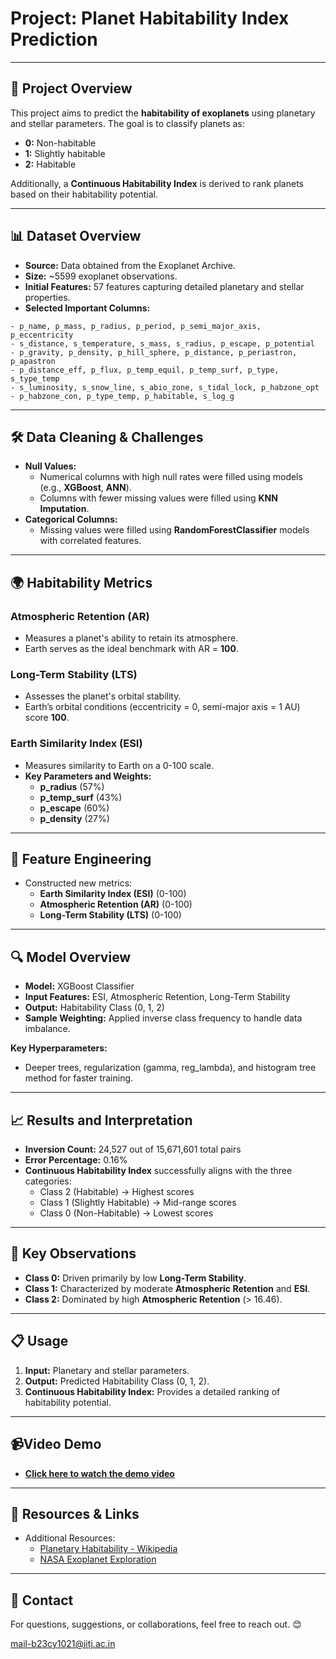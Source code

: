 # Project: Planet Habitability Index Prediction

---

## 📄 Project Overview
This project aims to predict the **habitability of exoplanets** using planetary and stellar parameters. The goal is to classify planets as:
- **0:** Non-habitable
- **1:** Slightly habitable
- **2:** Habitable

Additionally, a **Continuous Habitability Index** is derived to rank planets based on their habitability potential.

---

## 📊 Dataset Overview
- **Source:** Data obtained from the Exoplanet Archive.
- **Size:** ~5599 exoplanet observations.
- **Initial Features:** 57 features capturing detailed planetary and stellar properties.
- **Selected Important Columns:**
```
- p_name, p_mass, p_radius, p_period, p_semi_major_axis, p_eccentricity
- s_distance, s_temperature, s_mass, s_radius, p_escape, p_potential
- p_gravity, p_density, p_hill_sphere, p_distance, p_periastron, p_apastron
- p_distance_eff, p_flux, p_temp_equil, p_temp_surf, p_type, s_type_temp
- s_luminosity, s_snow_line, s_abio_zone, s_tidal_lock, p_habzone_opt
- p_habzone_con, p_type_temp, p_habitable, s_log_g
```

---

## 🛠️ Data Cleaning & Challenges
- **Null Values:**
  - Numerical columns with high null rates were filled using models (e.g., **XGBoost**, **ANN**).
  - Columns with fewer missing values were filled using **KNN Imputation**.
- **Categorical Columns:**
  - Missing values were filled using **RandomForestClassifier** models with correlated features.

---

## 🌍 Habitability Metrics
### Atmospheric Retention (AR)
- Measures a planet's ability to retain its atmosphere.
- Earth serves as the ideal benchmark with AR = **100**.

### Long-Term Stability (LTS)
- Assesses the planet's orbital stability.
- Earth’s orbital conditions (eccentricity = 0, semi-major axis = 1 AU) score **100**.

### Earth Similarity Index (ESI)
- Measures similarity to Earth on a 0-100 scale.
- **Key Parameters and Weights:**
  - **p_radius** (57%)
  - **p_temp_surf** (43%)
  - **p_escape** (60%)
  - **p_density** (27%)

---

## 🚀 Feature Engineering
- Constructed new metrics:
  - **Earth Similarity Index (ESI)** (0-100)
  - **Atmospheric Retention (AR)** (0-100)
  - **Long-Term Stability (LTS)** (0-100)

---

## 🔍 Model Overview
- **Model:** XGBoost Classifier
- **Input Features:** ESI, Atmospheric Retention, Long-Term Stability
- **Output:** Habitability Class (0, 1, 2)
- **Sample Weighting:** Applied inverse class frequency to handle data imbalance.

**Key Hyperparameters:**
- Deeper trees, regularization (gamma, reg_lambda), and histogram tree method for faster training.

---

## 📈 Results and Interpretation
- **Inversion Count:** 24,527 out of 15,671,601 total pairs
- **Error Percentage:** 0.16%
- **Continuous Habitability Index** successfully aligns with the three categories:
  - Class 2 (Habitable) → Highest scores
  - Class 1 (Slightly Habitable) → Mid-range scores
  - Class 0 (Non-Habitable) → Lowest scores

---

## 🧩 Key Observations
- **Class 0:** Driven primarily by low **Long-Term Stability**.
- **Class 1:** Characterized by moderate **Atmospheric Retention** and **ESI**.
- **Class 2:** Dominated by high **Atmospheric Retention** (> 16.46).

---

## 📋 Usage
1. **Input:** Planetary and stellar parameters.
2. **Output:** Predicted Habitability Class (0, 1, 2).
3. **Continuous Habitability Index:** Provides a detailed ranking of habitability potential.

--- 
## 📹Video Demo

- **[Click here to watch the demo video](https://drive.google.com/file/d/1EqXkEuGs_4O-u-LRh6nglYb7iLNcz6oO/view?usp=sharing)**

---

## 🔗 Resources & Links
- Additional Resources:
  - [Planetary Habitability - Wikipedia](https://en.wikipedia.org/wiki/Planetary_habitability)
  - [NASA Exoplanet Exploration](https://exoplanets.nasa.gov/news/109/in-the-zone-how-scientists-search-for-habitable-planets/)

--- 

## 📧 Contact
For questions, suggestions, or collaborations, feel free to reach out. 😊 

mail-b23cy1021@iitj.ac.in
